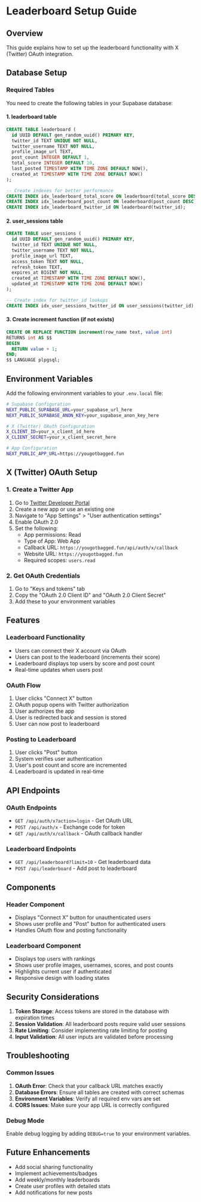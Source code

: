 # Leaderboard Setup Guide

## Overview
This guide explains how to set up the leaderboard functionality with X (Twitter) OAuth integration.

## Database Setup

### Required Tables

You need to create the following tables in your Supabase database:

#### 1. leaderboard table
```sql
CREATE TABLE leaderboard (
  id UUID DEFAULT gen_random_uuid() PRIMARY KEY,
  twitter_id TEXT UNIQUE NOT NULL,
  twitter_username TEXT NOT NULL,
  profile_image_url TEXT,
  post_count INTEGER DEFAULT 1,
  total_score INTEGER DEFAULT 10,
  last_posted TIMESTAMP WITH TIME ZONE DEFAULT NOW(),
  created_at TIMESTAMP WITH TIME ZONE DEFAULT NOW()
);

-- Create indexes for better performance
CREATE INDEX idx_leaderboard_total_score ON leaderboard(total_score DESC);
CREATE INDEX idx_leaderboard_post_count ON leaderboard(post_count DESC);
CREATE INDEX idx_leaderboard_twitter_id ON leaderboard(twitter_id);
```

#### 2. user_sessions table
```sql
CREATE TABLE user_sessions (
  id UUID DEFAULT gen_random_uuid() PRIMARY KEY,
  twitter_id TEXT UNIQUE NOT NULL,
  twitter_username TEXT NOT NULL,
  profile_image_url TEXT,
  access_token TEXT NOT NULL,
  refresh_token TEXT,
  expires_at BIGINT NOT NULL,
  created_at TIMESTAMP WITH TIME ZONE DEFAULT NOW(),
  updated_at TIMESTAMP WITH TIME ZONE DEFAULT NOW()
);

-- Create index for twitter_id lookups
CREATE INDEX idx_user_sessions_twitter_id ON user_sessions(twitter_id);
```

#### 3. Create increment function (if not exists)
```sql
CREATE OR REPLACE FUNCTION increment(row_name text, value int)
RETURNS int AS $$
BEGIN
  RETURN value + 1;
END;
$$ LANGUAGE plpgsql;
```

## Environment Variables

Add the following environment variables to your `.env.local` file:

```bash
# Supabase Configuration
NEXT_PUBLIC_SUPABASE_URL=your_supabase_url_here
NEXT_PUBLIC_SUPABASE_ANON_KEY=your_supabase_anon_key_here

# X (Twitter) OAuth Configuration
X_CLIENT_ID=your_x_client_id_here
X_CLIENT_SECRET=your_x_client_secret_here

# App Configuration
NEXT_PUBLIC_APP_URL=https://yougotbagged.fun
```

## X (Twitter) OAuth Setup

### 1. Create a Twitter App
1. Go to [Twitter Developer Portal](https://developer.twitter.com/)
2. Create a new app or use an existing one
3. Navigate to "App Settings" > "User authentication settings"
4. Enable OAuth 2.0
5. Set the following:
   - App permissions: Read
   - Type of App: Web App
   - Callback URL: `https://yougotbagged.fun/api/auth/x/callback`
   - Website URL: `https://yougotbagged.fun`
   - Required scopes: `users.read`

### 2. Get OAuth Credentials
1. Go to "Keys and tokens" tab
2. Copy the "OAuth 2.0 Client ID" and "OAuth 2.0 Client Secret"
3. Add these to your environment variables

## Features

### Leaderboard Functionality
- Users can connect their X account via OAuth
- Users can post to the leaderboard (increments their score)
- Leaderboard displays top users by score and post count
- Real-time updates when users post

### OAuth Flow
1. User clicks "Connect X" button
2. OAuth popup opens with Twitter authorization
3. User authorizes the app
4. User is redirected back and session is stored
5. User can now post to leaderboard

### Posting to Leaderboard
1. User clicks "Post" button
2. System verifies user authentication
3. User's post count and score are incremented
4. Leaderboard is updated in real-time

## API Endpoints

### OAuth Endpoints
- `GET /api/auth/x?action=login` - Get OAuth URL
- `POST /api/auth/x` - Exchange code for token
- `GET /api/auth/x/callback` - OAuth callback handler

### Leaderboard Endpoints
- `GET /api/leaderboard?limit=10` - Get leaderboard data
- `POST /api/leaderboard` - Add post to leaderboard

## Components

### Header Component
- Displays "Connect X" button for unauthenticated users
- Shows user profile and "Post" button for authenticated users
- Handles OAuth flow and posting functionality

### Leaderboard Component
- Displays top users with rankings
- Shows user profile images, usernames, scores, and post counts
- Highlights current user if authenticated
- Responsive design with loading states

## Security Considerations

1. **Token Storage**: Access tokens are stored in the database with expiration times
2. **Session Validation**: All leaderboard posts require valid user sessions
3. **Rate Limiting**: Consider implementing rate limiting for posting
4. **Input Validation**: All user inputs are validated before processing

## Troubleshooting

### Common Issues

1. **OAuth Error**: Check that your callback URL matches exactly
2. **Database Errors**: Ensure all tables are created with correct schemas
3. **Environment Variables**: Verify all required env vars are set
4. **CORS Issues**: Make sure your app URL is correctly configured

### Debug Mode
Enable debug logging by adding `DEBUG=true` to your environment variables.

## Future Enhancements

- Add social sharing functionality
- Implement achievements/badges
- Add weekly/monthly leaderboards
- Create user profiles with detailed stats
- Add notifications for new posts 